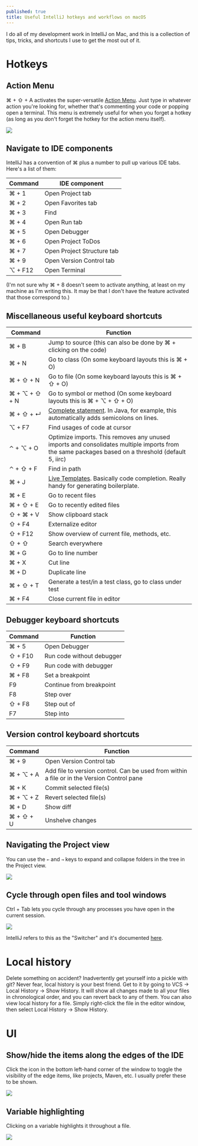 ```yaml
---
published: true
title: Useful IntelliJ hotkeys and workflows on macOS
---
```

I do all of my development work in IntelliJ on Mac, and this is a collection of tips, tricks, and shortcuts I use to get the most out of it.

# Hotkeys

## Action Menu

⌘ + ⇧ + A activates the super-versatile [Action Menu](https://www.jetbrains.com/help/idea/navigating-to-action.html). Just type in whatever action you're looking for, whether that's commenting your code or popping open a terminal. This menu is extremely useful for when you forget a hotkey (as long as you don't forget the hotkey for the action menu itself).

![]({{site.cdn_path}}/2017/09/25/actionMenu.gif)

## Navigate to IDE components

IntelliJ has a convention of ⌘ plus a number to pull up various IDE tabs. Here's a list of them:

| Command | IDE component |
|---|---|
| ⌘ + 1 | Open Project tab |
| ⌘ + 2 | Open Favorites tab |
| ⌘ + 3 | Find |
| ⌘ + 4 | Open Run tab |
| ⌘ + 5 | Open Debugger |
| ⌘ + 6 | Open Project ToDos |
| ⌘ + 7 | Open Project Structure tab |
| ⌘ + 9 | Open Version Control tab |
| ⌥ + F12 | Open Terminal |

(I'm not sure why ⌘ + 8 doesn't seem to activate anything, at least on my machine as I'm writing this. It may be that I don't have the feature activated that those correspond to.)

## Miscellaneous useful keyboard shortcuts

| Command | Function |
|---|---|
| ⌘ + B | Jump to source (this can also be done by ⌘ + clicking on the code) |
| ⌘ + N | Go to class (On some keyboard layouts this is ⌘ + O) |
| ⌘ + ⇧ + N | Go to file (On some keyboard layouts this is ⌘ + ⇧ + O) |
| ⌘ + ⌥ + ⇧ + N | Go to symbol or method (On some keyboard layouts this is ⌘ + ⌥ + ⇧ + O) |
| ⌘ + ⇧ + ↵ | [Complete statement](https://www.jetbrains.com/help/resharper/Coding_Assistance__Complete_Statement.html). In Java, for example, this automatically adds semicolons on lines. |
| ⌥ + F7 | Find usages of code at cursor |
| ⌃ + ⌥ + O | Optimize imports. This removes any unused imports and consolidates multiple imports from the same packages based on a threshold (default 5, iirc) |
| ⌃ + ⇧ + F | Find in path |
| ⌘ + J | [Live Templates](https://www.jetbrains.com/help/idea/live-templates.html). Basically code completion. Really handy for generating boilerplate. |
| ⌘ + E | Go to recent files |
| ⌘ + ⇧ + E | Go to recently edited files |
| ⇧ + ⌘ + V | Show clipboard stack |
| ⇧ + F4 | Externalize editor |
| ⇧ + F12 | Show overview of current file, methods, etc. |
| ⇧ + ⇧ | Search everywhere |
| ⌘ + G | Go to line number |
| ⌘ + X | Cut line |
| ⌘ + D | Duplicate line |
| ⌘ + ⇧ + T | Generate a test/in a test class, go to class under test |
| ⌘ + F4 | Close current file in editor |

## Debugger keyboard shortcuts

| Command | Function |
|---|---|
| ⌘ + 5 | Open Debugger |
| ⇧ + F10 | Run code without debugger |
| ⇧ + F9 | Run code with debugger |
| ⌘ + F8 | Set a breakpoint |
| F9 | Continue from breakpoint |
| F8 | Step over |
| ⇧ + F8 | Step out of |
| F7 | Step into |

## Version control keyboard shortcuts

| Command | Function |
|---|---|
| ⌘ + 9 | Open Version Control tab |
| ⌘ + ⌥ + A | Add file to version control. Can be used from within a file or in the Version Control pane |
| ⌘ + K | Commit selected file(s) |
| ⌘ + ⌥ + Z | Revert selected file(s) |
| ⌘ + D | Show diff |
| ⌘ + ⇧ + U | Unshelve changes |

## Navigating the Project view

You can use the `←` and `→` keys to expand and collapse folders in the tree in the Project view.

![]({{site.cdn_path}}/2017/09/25/expandFiles.gif)

## Cycle through open files and tool windows

Ctrl + Tab lets you cycle through any processes you have open in the current session.

![]({{site.cdn_path}}/2017/09/25/tabCycle.gif)

IntelliJ refers to this as the "Switcher" and it's documented [here](https://www.jetbrains.com/help/idea/navigating-between-open-files-and-tool-windows.html).

# Local history

Delete something on accident? Inadvertently get yourself into a pickle with git? Never fear, local history is your best friend. Get to it by going to VCS -> Local History -> Show History. It will show all changes made to all your files in chronological order, and you can revert back to any of them. You can also view local history for a file. Simply right-click the file in the editor window, then select Local History -> Show History.

# UI

## Show/hide the items along the edges of the IDE

Click the icon in the bottom left-hand corner of the window to toggle the visibility of the edge items, like projects, Maven, etc. I usually prefer these to be shown.

![]({{site.cdn_path}}/2017/09/25/showHide.gif)

## Variable highlighting

Clicking on a variable highlights it throughout a file.

![]({{site.cdn_path}}/2017/09/25/variable_highlighting.gif)
